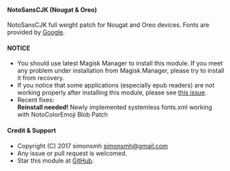 #### NotoSansCJK (Nougat & Oreo)

NotoSansCJK full weight patch for Nougat and Oreo devices.
Fonts are provided by [Google](https://github.com/googlei18n/noto-cjk).

#### NOTICE

* You should use latest Magisk Manager to install this module. If you meet any problem under installation from Magisk Manager, please try to install it from recovery.
* If you notice that some applications (especially epub readers) are not working properly after installing this module, please see [this issue](https://github.com/Magisk-Modules-Repo/magisk-notosanscjk-nougat/issues/9).
* Recent fixes:  
**Reinstall needed!** Newly implemented systemless fonts.xml working with NotoColorEmoji Blob Patch

#### Credit & Support

* Copyright (C) 2017 simonsmh <simonsmh@gmail.com>
* Any issue or pull request is welcomed.
* Star this module at [GitHub](https://github.com/Magisk-Modules-Repo/magisk-notosanscjk-nougat).
